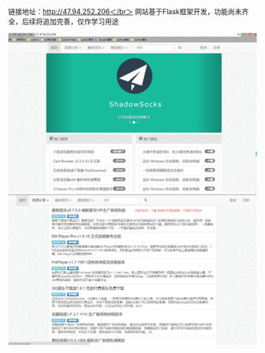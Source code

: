 链接地址：http://47.94.252.206＜/br＞
网站基于Flask框架开发，功能尚未齐全，后续将追加完善，仅作学习用途

![Image text](https://raw.githubusercontent.com/zhangjiabin1010/Image/master/1.png)
![Image text](https://raw.githubusercontent.com/zhangjiabin1010/Image/master/2.png)
